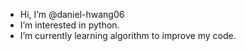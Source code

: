 - Hi, I’m @daniel-hwang06
- I’m interested in python.
- I’m currently learning algorithm to improve my code.

<!---
daniel-hwang06/daniel-hwang06 is a ✨ special ✨ repository because its `README.md` (this file) appears on your GitHub profile.
You can click the Preview link to take a look at your changes.
--->
